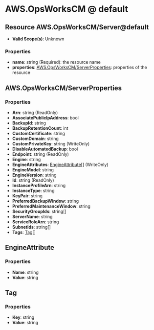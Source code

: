 # AWS.OpsWorksCM @ default

## Resource AWS.OpsWorksCM/Server@default
* **Valid Scope(s)**: Unknown
### Properties
* **name**: string (Required): the resource name
* **properties**: [AWS.OpsWorksCM/ServerProperties](#awsopsworkscmserverproperties): properties of the resource

## AWS.OpsWorksCM/ServerProperties
### Properties
* **Arn**: string (ReadOnly)
* **AssociatePublicIpAddress**: bool
* **BackupId**: string
* **BackupRetentionCount**: int
* **CustomCertificate**: string
* **CustomDomain**: string
* **CustomPrivateKey**: string (WriteOnly)
* **DisableAutomatedBackup**: bool
* **Endpoint**: string (ReadOnly)
* **Engine**: string
* **EngineAttributes**: [EngineAttribute](#engineattribute)[] (WriteOnly)
* **EngineModel**: string
* **EngineVersion**: string
* **Id**: string (ReadOnly)
* **InstanceProfileArn**: string
* **InstanceType**: string
* **KeyPair**: string
* **PreferredBackupWindow**: string
* **PreferredMaintenanceWindow**: string
* **SecurityGroupIds**: string[]
* **ServerName**: string
* **ServiceRoleArn**: string
* **SubnetIds**: string[]
* **Tags**: [Tag](#tag)[]

## EngineAttribute
### Properties
* **Name**: string
* **Value**: string

## Tag
### Properties
* **Key**: string
* **Value**: string

